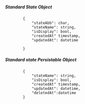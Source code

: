##### Standard State Object

            {
                "stateAbb": char,
                "stateName": string,
				"isDisplay": bool,
				"createdAt" timestamp,
				"updatedAt": datetime
                
            }

##### Standard state Persistable Object

 			{
            	"stateName": string,
				"isDisplay": bool,
				"createdAt" timestamp,
				"updatedAt": datetime,
				"deletedAt":datetime	
            }

